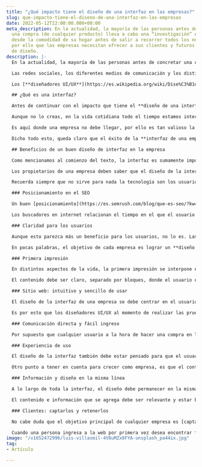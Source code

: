 ```yaml
---
title: "¿Qué impacto tiene el diseño de una interfaz en las empresas?"
slug: que-impacto-tiene-el-diseno-de-una-interfaz-en-las-empresas
date: 2022-05-12T22:00:00.000+00:00
meta_description: En la actualidad, la mayoría de las personas antes de concretar
  una compra (de cualquier producto) lleva a cabo una “investigación” en internet
  desde la comodidad de su hogar antes de salir a recorrer todos los negocios. Es
  por ello que las empresas necesitan ofrecer a sus clientes y futuros una buena interfaz
  de diseño.
description: |-
  En la actualidad, la mayoría de las personas antes de concretar una compra (de cualquier producto) lleva a cabo una “investigación” en internet desde la comodidad de su hogar antes de salir a recorrer todos los negocios. Es por ello que las empresas necesitan ofrecer a sus clientes y futuros una buena **interfaz de diseño.**

  Las redes sociales, los diferentes medios de comunicación y los distintos dispositivos electrónicos crecen todos los días y se van modificando. Estos cambios obligan a las empresas a detenerse e implementar estrategias para integrarlos y competir con el resto. De hecho, son muchas las personas que encuentran por primera vez TU empresa por medio de la web.

  Los [**diseñadores UI/UX**](https://es.wikipedia.org/wiki/Dise%C3%B1o_de_interfaz_de_usuario) son los encargados de pensar un diseño consciente para que la posición de la página web en internet crezca todos los días y se encuentre entre las mejores (SEO). Recordemos que cuando un usuario está mucho tiempo en determinada página es porque le agrada y le resulta sencilla de manejar y eso es lo que se busca.

  ## ¿Qué es una interfaz?

  Antes de continuar con el impacto que tiene el **diseño de una interfaz** en las empresas, es importante definir qué es una interfaz para entender en profundidad de lo que estamos hablando.

  Aunque no lo creas, en la vida cotidiana todo el tiempo estamos interactuando con distintas interfaces de objetos, pero resulta que muchas veces no sabemos cómo funcionan y esto se debe a que su diseño no es el mejor. Cuando esto sucede, el usuario generalmente se frustra e inmediatamente cierra la página en búsqueda de otra.

  Es aquí donde una empresa no debe llegar, por ello es tan valioso la creación de una interfaz que sea simple, intuitiva y donde los usuarios consigan rápidamente el objetivo por el cual ingresaron.

  Dicho todo esto, queda claro que el éxito de la **interfaz de una empresa** depende mucho del objetivo por el cual fue diseñada y también al tipo de usuario al cual está dirigido. Independientemente de esto, debe ser sencilla de usar y de comprender.

  ## Beneficios de un buen diseño de interfaz en la empresa

  Como mencionamos al comienzo del texto, la interfaz es sumamente importante para una empresa, ya que no es solamente la web que el usuario verá en la pantalla, sino que la experiencia comienza cuando estos buscan en Google, por ejemplo.

  Los propietarios de una empresa deben saber que el diseño de la interfaz puede afectar tanto positivamente como negativamente el resultado que buscan. Un buen diseño de la web hará que el producto sea competitivo.

  Recuerda siempre que no sirve para nada la tecnología son los usuarios. A continuación, los beneficios de poseer una buena interfaz en la empresa:

  ### Posicionamiento en el SEO

  Un buen [posicionamiento](https://es.semrush.com/blog/que-es-seo/?kw=&cmp=LM_SRCH_DSA_Blog_Core_BU_ES&label=dsa_pagefeed&Network=g&Device=c&utm_content=485459063270&kwid=dsa-1064844085610&cmpid=11816984086&agpid=115746097198&BU=Core&extid=23623708084&adpos=&gclid=Cj0KCQjwg_iTBhDrARIsAD3Ib5i862rUaewBtBhGZFtWNb49YvvWAJS1rQ1Kmh_uAp6l_6rt319mWvsaAragEALw_wcB) en la web es lo que todas las empresas buscan y una de las cosas por las que esto es posible es por el buen diseño de la interfaz.

  Los buscadores en internet relacionan el tiempo en el que el usuario permanece en determinada web y la relevancia que posee el mismo para la búsqueda realizada. El objetivo es que el usuario permanezca en la web, lo cual indicaría que le resulta fácil de manejar.

  ### Claridad para los usuarios

  Aunque esto parezca más un beneficio para los usuarios, no lo es. Las empresas deben ser claras y precisas en cuanto a quienes son y lo que ofrecen. Teniendo en claro estos dos puntos podrán diseñar una buena interfaz que cumpla con las expectativas de los usuarios.

  En pocas palabras, el objetivo de cada empresa es lograr un **diseño de interfaz** que comunique con exactitud lo que se quiera ofrecer.

  ### Primera impresión

  En distintos aspectos de la vida, la primera impresión se interpone en las decisiones de las personas y la web de una empresa no es la excepción. Es por esto que es clave que el diseño de la interfaz sea bueno, llame la atención y sobre todo sea intuitivo.

  El contenido debe ser claro, separado por bloques, donde el usuario entienda con claridad lo que está viendo.

  ### Sitio web: intuitivo y sencillo de usar

  El diseño de la interfaz de una empresa se debe centrar en el usuario, para que el mismo se sienta satisfecho a la hora de permanecer en el sitio. Es fundamental que las personas que ingresan a la web puedan comprender en pocos pasos cómo usarla sin problemas.

  Es por esto que los diseñadores UI/UX al momento de realizar las pruebas correspondientes, se ponen en el lugar del usuario que ingresan por primera vez a la interfaz, una forma sencilla de corroborar el buen funcionamiento.

  ### Comunicación directa y fácil ingreso

  Por supuesto que cualquier usuario a la hora de hacer una compra en la web necesita sentirse seguro durante el proceso y también en las consultas previas y posteriores. Por ello, la interfaz debe contener un medio de contacto directo para con el cliente, esto genera confianza y lograrás mayores visitas.

  ### Experiencia de uso

  El diseño de la interfaz también debe estar pensado para que el usuario lo pueda usar desde cualquier dispositivo electrónico, esto producirá una mejor experiencia de uso, un aspecto fundamental para el cliente.

  Otro punto a tener en cuenta para crecer como empresa, es que el contenido que se ofrece en la interfaz abarque a diferentes tipos de usuarios, por ello, una alternativa es agregar tutoriales (que puedan omitirse), para aquellos que necesitan de alguna ayuda.

  ### Información y diseño en la misma línea

  A lo largo de toda la interfaz, el diseño debe permanecer en la misma línea, la idea es que el usuario a medida que avance sienta que está en el mismo sitio y asocie a la empresa con un estilo propio.

  El contenido e información que se agrega debe ser relevante y estar bien distribuido. La armonía en la web, beneficiará a la empresa a obtener una imagen más profesional.

  ### Clientes: captarlos y retenerlos

  No cabe duda que el objetivo principal de cualquier empresa es [captar y retener](https://www.livebeep.com/atraer-clientes-online/) a los clientes, por ello el buen diseño de una interfaz es fundamental para que esto suceda.

  Cuando una persona ingresa a la web por primera vez desea encontrar fácilmente y rápidamente lo que está buscando, si esto sucede, volverá a ingresar otra vez.
image: "/v1652472996/luis-villasmil-4V8uMZx8FYA-unsplash_pa44ix.jpg"
tag:
- Artículo

---
```

